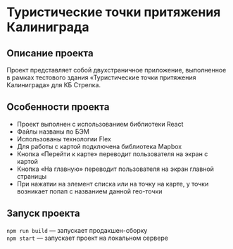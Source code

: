 # Туристические точки притяжения Калиниграда
## Описание проекта
Проект представляет собой двухстраничное приложение, выполненное в рамках тестового здания «Туристические точки притяжения Калиниграда» для КБ Стрелка.

## Особенности проекта
+ Проект выполнен с использованием библиотеки React
+ Файлы названы по БЭМ
+ Использованы технологии Flex
+ Для работы с картой подключена библиотека Mapbox
+ Кнопка «Перейти к карте» переводит пользователя на экран с картой
+ Кнопка «На главную» переводит пользователя на экран главной страницы
+ При нажатии на элемент списка или на точку на карте, у точки возникает попап с названием данной гео-точки

## Запуск проекта
`npm run build` — запускает продакшен-сборку    
`npm start` — запускает проект на локальном сервере